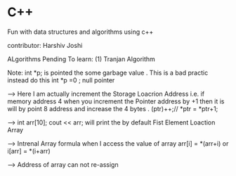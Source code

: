 # C++

Fun with data structures and algorithms using c++

contributor: Harshiv Joshi


ALgorithms Pending To learn:
(1) Tranjan Algorithm

Note: int *p; is pointed the some garbage value . This is a bad practic instead do this int *p =0 ; null pointer

--> Here I am actually increment the Storage Loacrion Address i.e. if memory address 4 when you increment the 
    Pointer address by +1 then it is will by point 8 address and increase the 4 bytes . 
    (ptr)++;// *ptr = *ptr+1;

--> int arr[10]; cout << arr; will print the by default Fist Element Loaction Array 

--> Intrenal Array formula when I access the value of array  arr[i] = *(arr+i)  or i[arr] = *(i+arr)

--> Address of array can not re-assign 